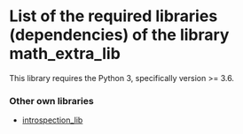 # List of the required libraries (dependencies) of the library math_extra_lib

This library  requires the Python 3, specifically version >= 3.6.

### Other own libraries

* [introspection_lib](https://gitlab.com/diagnoptics/python/introspection_lib)
